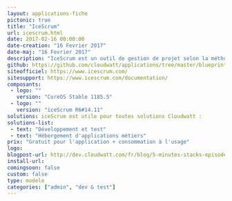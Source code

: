 ```yaml
---
layout: applications-fiche
pictonic: true
title: "IceScrum"
url: icescrum.html
date: 2017-02-16 00:00:00
date-creation: "16 Fevrier 2017"
date-maj: "16 Fevrier 2017"
description: "IceScrum est un outil de gestion de projet selon la méthode "agile". Cet outil vous permet d'avoir un aperçu global du projet, et d'ainsi améliorer les analyses et donc la productivité. Un tableau de bord intuitif vous permet de voir des indicateurs clés de la mise en oeuvre de votre projet ou les dernières modifications effectuées. IceScrum est accessible à travers votre navigateur et il utilise une base de données de type MySQL pour sauvegarder les informations diverses."
github: https://github.com/cloudwatt/applications/tree/master/blueprint-coreos-icescrum
siteofficiel: https://www.icescrum.com/
sitesupport: https://www.icescrum.com/documentation/
composants:
 - logo: ""
   version: "CoreOS Stable 1185.5"  
 - logo: ""
   version: "iceScrum R6#14.11"
solutions: iceScrum est utile pour toutes solutions Cloudwatt :
solutions-list: 
 - text: "Développement et test"
 - text: "Hébergement d'applications métiers"
prix: "Gratuit pour l'application + consommation à l'usage"
logo: 
blogpost-url: http://dev.cloudwatt.com/fr/blog/5-minutes-stacks-episode-cinquante-trois-icescrum.html
install-url:
comingsoon: false
custom: false
type: modele
categories: ["admin", "dev & test"]
---
```


